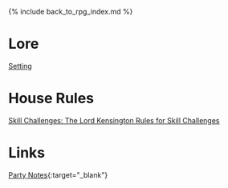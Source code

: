 ---
---

{% include back_to_rpg_index.md %}

# Lore

[Setting](World/Setting.html)  

# House Rules

[Skill Challenges: The Lord Kensington Rules for Skill Challenges](Rules/HouseRules.html#skill-challenges)  

# Links

[Party Notes](https://docs.google.com/document/d/11laKVBr63GlmA-MgZSS3OkvUpkoE_W_gK93dedH7gdU/edit){:target="_blank"}  
